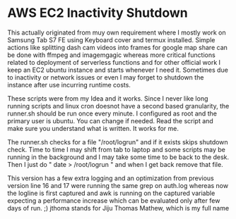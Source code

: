 # AWS EC2 Inactivity Shutdown

This actually originated from muy own requirement where I mostly work on Samsung Tab S7 FE using Keyboard cover and termux installed. Simple actions like splitting dash cam videos into frames for google map share can be done with ffmpeg and imagemgagic whereas more critical functions related to deployment of serverless functions and for other official work I keep an EC2 ubuntu instance and starts whenever I need it. Sometimes due to inactivity or network issues or even I may forget to shutdown the instance after use incurring runtime costs. 

These scripts were from my Idea and it works. Since I never like long running scripts and linux cron doesnot have a second based granularity, the runner.sh should be run once every minute. I configured as root and the primary user is ubuntu. You can change if needed. Read the script and make sure you understand what is written. It works for me.

The runner.sh checks for a file "/root/logrun" and if it exists skips shutdown check. Time to time I may shift from tab to laptop and some scripts may be running in the background and I may take some time to be back to the desk. Then I just do " date > /root/logrun " and when I get back remove that file. 

This version has a few extra logging and an optimization from previous version line 16 and 17 were running the same grep on auth.log whereas now the logline is first captured and awk is running on the captured variable expecting a performance increase which can be evaluated only after few days of run.
;) jthoma stands for Jiju Thomas Mathew, which is my full name
